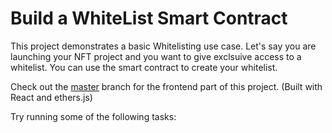 # Build a WhiteList Smart Contract 

This project demonstrates a basic Whitelisting use case. Let's say you are launching your NFT project and you want to give exclsuive access to a whitelist. You can use the smart contract to create your whitelist.

Check out the [master](https://github.com/masiedu4/whitelist-smart-contract-solidity-/tree/master) branch for the frontend part of this project. (Built with React and ethers.js)

Try running some of the following tasks:


